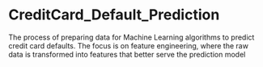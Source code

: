 # CreditCard_Default_Prediction
The process of preparing data for Machine Learning algorithms to predict credit card defaults. The focus is on feature engineering, where the raw data is transformed into features that better serve the prediction model
